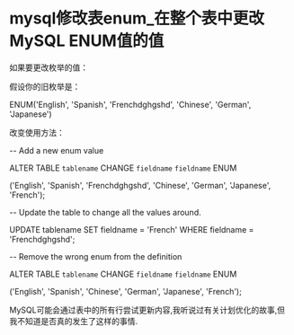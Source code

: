 # mysql修改表enum_在整个表中更改MySQL ENUM值的值
如果要更改枚举的值：

假设你的旧枚举是：

ENUM('English', 'Spanish', 'Frenchdghgshd', 'Chinese', 'German', 'Japanese')

改变使用方法：

-- Add a new enum value

ALTER TABLE `tablename` CHANGE `fieldname` `fieldname` ENUM

('English', 'Spanish', 'Frenchdghgshd', 'Chinese', 'German', 'Japanese', 'French');

-- Update the table to change all the values around.

UPDATE tablename SET fieldname = 'French' WHERE fieldname = 'Frenchdghgshd';

-- Remove the wrong enum from the definition

ALTER TABLE `tablename` CHANGE `fieldname` `fieldname` ENUM

('English', 'Spanish', 'Chinese', 'German', 'Japanese', 'French');

MySQL可能会通过表中的所有行尝试更新内容,我听说过有关计划优化的故事,但我不知道是否真的发生了这样的事情.
